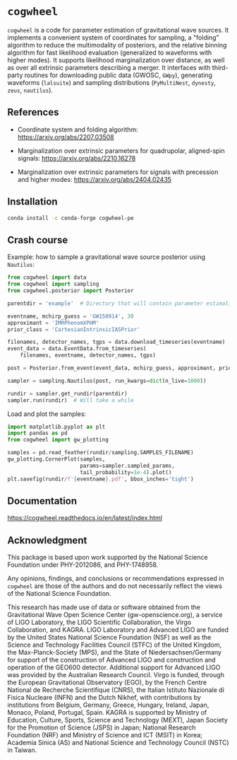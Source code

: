 # `cogwheel`

`cogwheel` is a code for parameter estimation of gravitational wave sources.
It implements a convenient system of coordinates for sampling, a "folding" algorithm to reduce the multimodality of posteriors, and the relative binning algorithm for fast likelihood evaluation (generalized to waveforms with higher modes).
It supports likelihood marginalization over distance, as well as over all extrinsic parameters describing a merger.
It interfaces with third-party routines for downloading public data (GWOSC, `GWpy`), generating waveforms (`lalsuite`) and sampling distributions (`PyMultiNest`, `dynesty`, `zeus`, `nautilus`).

## References

* Coordinate system and folding algorithm: https://arxiv.org/abs/2207.03508

* Marginalization over extrinsic parameters for quadrupolar, aligned-spin signals: https://arxiv.org/abs/2210.16278

* Marginalization over extrinsic parameters for signals with precession and higher modes: https://arxiv.org/abs/2404.02435

## Installation
```bash
conda install -c conda-forge cogwheel-pe
```

## Crash course

Example: how to sample a gravitational wave source posterior using `Nautilus`:
```python
from cogwheel import data
from cogwheel import sampling
from cogwheel.posterior import Posterior

parentdir = 'example'  # Directory that will contain parameter estimation runs

eventname, mchirp_guess = 'GW150914', 30
approximant = 'IMRPhenomXPHM'
prior_class = 'CartesianIntrinsicIASPrior'

filenames, detector_names, tgps = data.download_timeseries(eventname)
event_data = data.EventData.from_timeseries(
    filenames, eventname, detector_names, tgps)

post = Posterior.from_event(event_data, mchirp_guess, approximant, prior_class)

sampler = sampling.Nautilus(post, run_kwargs=dict(n_live=1000))

rundir = sampler.get_rundir(parentdir)
sampler.run(rundir)  # Will take a while
```
Load and plot the samples:
```python
import matplotlib.pyplot as plt
import pandas as pd
from cogwheel import gw_plotting

samples = pd.read_feather(rundir/sampling.SAMPLES_FILENAME)
gw_plotting.CornerPlot(samples,
                       params=sampler.sampled_params,
                       tail_probability=1e-4).plot()
plt.savefig(rundir/f'{eventname}.pdf', bbox_inches='tight')
```

## Documentation

https://cogwheel.readthedocs.io/en/latest/index.html


## Acknowledgment

This package is based upon work supported by the National Science Foundation under PHY-2012086, and PHY-1748958.

Any opinions, findings, and conclusions or recommendations expressed in `cogwheel` are those of the authors and do not necessarily reflect the views of the National Science Foundation.

This research has made use of data or software obtained from the Gravitational Wave Open Science Center (gw-openscience.org), a service of LIGO Laboratory, the LIGO Scientific Collaboration, the Virgo Collaboration, and KAGRA. LIGO Laboratory and Advanced LIGO are funded by the United States National Science Foundation (NSF) as well as the Science and Technology Facilities Council (STFC) of the United Kingdom, the Max-Planck-Society (MPS), and the State of Niedersachsen/Germany for support of the construction of Advanced LIGO and construction and operation of the GEO600 detector. Additional support for Advanced LIGO was provided by the Australian Research Council. Virgo is funded, through the European Gravitational Observatory (EGO), by the French Centre National de Recherche Scientifique (CNRS), the Italian Istituto Nazionale di Fisica Nucleare (INFN) and the Dutch Nikhef, with contributions by institutions from Belgium, Germany, Greece, Hungary, Ireland, Japan, Monaco, Poland, Portugal, Spain. KAGRA is supported by Ministry of Education, Culture, Sports, Science and Technology (MEXT), Japan Society for the Promotion of Science (JSPS) in Japan; National Research Foundation (NRF) and Ministry of Science and ICT (MSIT) in Korea; Academia Sinica (AS) and National Science and Technology Council (NSTC) in Taiwan.

